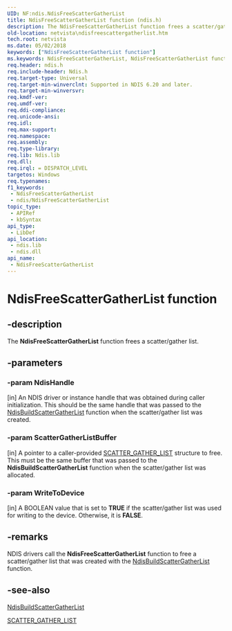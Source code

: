 ```yaml
---
UID: NF:ndis.NdisFreeScatterGatherList
title: NdisFreeScatterGatherList function (ndis.h)
description: The NdisFreeScatterGatherList function frees a scatter/gather list.
old-location: netvista\ndisfreescattergatherlist.htm
tech.root: netvista
ms.date: 05/02/2018
keywords: ["NdisFreeScatterGatherList function"]
ms.keywords: NdisFreeScatterGatherList, NdisFreeScatterGatherList function [Network Drivers Starting with Windows Vista], ndis/NdisFreeScatterGatherList, ndis_shared_memory_ref_2376e740-d44c-4572-8731-7518d4765208.xml, netvista.ndisfreescattergatherlist
req.header: ndis.h
req.include-header: Ndis.h
req.target-type: Universal
req.target-min-winverclnt: Supported in NDIS 6.20 and later.
req.target-min-winversvr: 
req.kmdf-ver: 
req.umdf-ver: 
req.ddi-compliance: 
req.unicode-ansi: 
req.idl: 
req.max-support: 
req.namespace: 
req.assembly: 
req.type-library: 
req.lib: Ndis.lib
req.dll: 
req.irql: = DISPATCH_LEVEL
targetos: Windows
req.typenames: 
f1_keywords:
 - NdisFreeScatterGatherList
 - ndis/NdisFreeScatterGatherList
topic_type:
 - APIRef
 - kbSyntax
api_type:
 - LibDef
api_location:
 - ndis.lib
 - ndis.dll
api_name:
 - NdisFreeScatterGatherList
---
```


# NdisFreeScatterGatherList function


## -description

The 
  <b>NdisFreeScatterGatherList</b> function frees a scatter/gather list.

## -parameters

### -param NdisHandle 

[in]
An NDIS driver or instance handle that was obtained during caller initialization. This should be
     the same handle that was passed to the 
     <a href="/windows-hardware/drivers/ddi/ndis/nf-ndis-ndisbuildscattergatherlist">
     NdisBuildScatterGatherList</a> function when the scatter/gather list was created.

### -param ScatterGatherListBuffer 

[in]
A pointer to a caller-provided 
     <a href="/windows-hardware/drivers/ddi/wdm/ns-wdm-_scatter_gather_list">SCATTER_GATHER_LIST</a> structure to free.
     This must be the same buffer that was passed to the 
     <b>NdisBuildScatterGatherList</b> function when the scatter/gather list was allocated.

### -param WriteToDevice 

[in]
A BOOLEAN value that is set to <b>TRUE</b> if the scatter/gather list was used for writing to the device.
     Otherwise, it is <b>FALSE</b>.

## -remarks

NDIS drivers call the 
    <b>NdisFreeScatterGatherList</b> function to free a scatter/gather list that was created with the 
    <a href="/windows-hardware/drivers/ddi/ndis/nf-ndis-ndisbuildscattergatherlist">
    NdisBuildScatterGatherList</a> function.

## -see-also

<a href="/windows-hardware/drivers/ddi/ndis/nf-ndis-ndisbuildscattergatherlist">NdisBuildScatterGatherList</a>



<a href="/windows-hardware/drivers/ddi/wdm/ns-wdm-_scatter_gather_list">SCATTER_GATHER_LIST</a>
